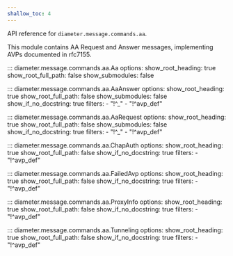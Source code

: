 ```yaml
---
shallow_toc: 4
---
```

API reference for `diameter.message.commands.aa`.

This module contains AA Request and Answer messages, implementing AVPs
documented in rfc7155.

::: diameter.message.commands.aa.Aa
    options:
      show_root_heading: true
      show_root_full_path: false
      show_submodules: false


::: diameter.message.commands.aa.AaAnswer
    options:
      show_root_heading: true
      show_root_full_path: false
      show_submodules: false
      show_if_no_docstring: true
      filters:
        - "!^_"
        - "!^avp_def"


::: diameter.message.commands.aa.AaRequest
    options:
      show_root_heading: true
      show_root_full_path: false
      show_submodules: false
      show_if_no_docstring: true
      filters:
        - "!^_"
        - "!^avp_def"


::: diameter.message.commands.aa.ChapAuth
    options:
      show_root_heading: true
      show_root_full_path: false
      show_if_no_docstring: true
      filters:
        - "!^avp_def"


::: diameter.message.commands.aa.FailedAvp
    options:
      show_root_heading: true
      show_root_full_path: false
      show_if_no_docstring: true
      filters:
        - "!^avp_def"


::: diameter.message.commands.aa.ProxyInfo
    options:
      show_root_heading: true
      show_root_full_path: false
      show_if_no_docstring: true
      filters:
        - "!^avp_def"


::: diameter.message.commands.aa.Tunneling
    options:
      show_root_heading: true
      show_root_full_path: false
      show_if_no_docstring: true
      filters:
        - "!^avp_def"